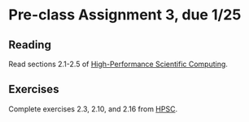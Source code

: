 # Pre-class Assignment 3, due 1/25

## Reading

Read sections 2.1-2.5 of [High-Performance Scientific Computing](../assets/EijkhoutIntroToHPC2020.pdf).

## Exercises

Complete exercises 2.3, 2.10, and 2.16 from [HPSC](../assets/EijkhoutIntroToHPC2020.pdf).
